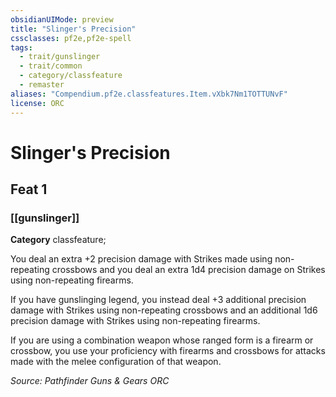 ```yaml
---
obsidianUIMode: preview
title: "Slinger's Precision"
cssclasses: pf2e,pf2e-spell
tags:
  - trait/gunslinger
  - trait/common
  - category/classfeature
  - remaster
aliases: "Compendium.pf2e.classfeatures.Item.vXbk7Nm1TOTTUNvF"
license: ORC
---
```

# Slinger's Precision
## Feat 1
### [[gunslinger]]

**Category** classfeature; 




You deal an extra +2 precision damage with Strikes made using non-repeating crossbows and you deal an extra 1d4 precision damage on Strikes using non-repeating firearms.

If you have gunslinging legend, you instead deal +3 additional precision damage with Strikes using non-repeating crossbows and an additional 1d6 precision damage with Strikes using non-repeating firearms.

If you are using a combination weapon whose ranged form is a firearm or crossbow, you use your proficiency with firearms and crossbows for attacks made with the melee configuration of that weapon.

*Source: Pathfinder Guns & Gears*
*ORC*
